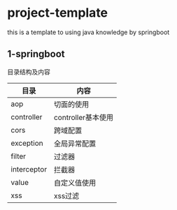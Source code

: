 # project-template

this is a template to using java knowledge by springboot

## 1-springboot

目录结构及内容

| 目录          | 内容             |
|-------------|----------------|
| aop         | 切面的使用          |
| controller  | controller基本使用 |
| cors        | 跨域配置           |
| exception   | 全局异常配置         |
| filter      | 过滤器            |
| interceptor | 拦截器            |
| value       | 自定义值使用         |
| xss         | xss过滤          |

